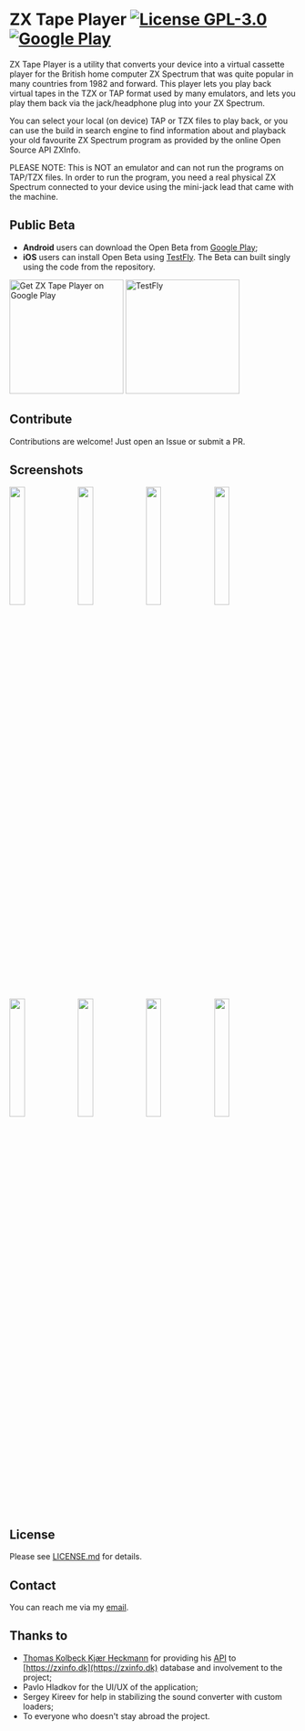 # ZX Tape Player [![License GPL-3.0](https://img.shields.io/badge/license-GPL--3.0-green.svg)](https://github.com/semack/zx_tape_player/blob/master/LICENSE.md) [![Google Play](https://github.com/semack/zx_tape_player/actions/workflows/google-play-release.yml/badge.svg)](https://github.com/semack/zx_tape_player/actions/workflows/google-play-release.yml)

ZX Tape Player is a utility that converts your device into a virtual cassette player for the British home computer ZX Spectrum that was quite popular in many countries from 1982 and forward. This player lets you play back virtual tapes in the TZX or TAP format used by many emulators, and lets you play them back via the jack/headphone plug into your ZX Spectrum.

You can select your local (on device) TAP or TZX files to play back, or you can use the build in search engine to find information about and playback your old favourite ZX Spectrum program as provided by the online Open Source API ZXInfo.

PLEASE NOTE: This is NOT an emulator and can not run the programs on TAP/TZX files. In order to run the program, you need a real physical ZX Spectrum connected to your device using the mini-jack lead that came with the machine.

## Public Beta 

- **Android** users can download the Open Beta from [Google Play](https://play.google.com/store/apps/details?id=com.tekdeq.zxtapeplayer);
- **iOS** users can install Open Beta using [TestFly](https://testflight.apple.com/join/SaoGn65t). The Beta can built singly using the code from the repository.

<a href='https://play.google.com/store/apps/details?id=com.tekdeq.zxtapeplayer'><img width='200' alt='Get ZX Tape Player on Google Play' src='https://play.google.com/intl/en_us/badges/static/images/badges/en_badge_web_generic.png'/></a> <a href="https://testflight.apple.com/join/SaoGn65t" title="ZX Tape Player on TestFly"><img width='200' src="https://beatscratch.io/assets/testflight-badge.png" alt="TestFly"></a>

## Contribute
Contributions are welcome! Just open an Issue or submit a PR. 

## Screenshots
<img src="https://github.com/semack/zx_tape_player/blob/master/assets/publishing/screenshots/screen-01.jpg?raw=true" width="23%"></img> <img src="https://github.com/semack/zx_tape_player/blob/master/assets/publishing/screenshots/screen-02.jpg?raw=true" width="23%"></img> <img src="https://github.com/semack/zx_tape_player/blob/master/assets/publishing/screenshots/screen-03.jpg?raw=true" width="23%"></img> <img src="https://github.com/semack/zx_tape_player/blob/master/assets/publishing/screenshots/screen-04.jpg?raw=true" width="23%"></img> <img src="https://github.com/semack/zx_tape_player/blob/master/assets/publishing/screenshots/screen-05.jpg?raw=true" width="23%"></img> <img src="https://github.com/semack/zx_tape_player/blob/master/assets/publishing/screenshots/screen-06.jpg?raw=true" width="23%"></img> <img src="https://github.com/semack/zx_tape_player/blob/master/assets/publishing/screenshots/screen-07.jpg?raw=true" width="23%"></img> <img src="https://github.com/semack/zx_tape_player/blob/master/assets/publishing/screenshots/screen-08.jpg?raw=true" width="23%"></img>

## License
Please see [LICENSE.md](https://github.com/semack/zx_tape_player/blob/master/LICENSE.md) for details.

## Contact
You can reach me via my [email](mailto://semack@gmail.com).

## Thanks to
- [Thomas Kolbeck Kjær Heckmann](mailto:zxinfo_dev@kolbeck.dk) for providing his [API](https://api.zxinfo.dk/v3/#/) to [https://zxinfo.dk](https://zxinfo.dk) database and involvement to the project;
- Pavlo Hladkov for the UI/UX of the application;
- Sergey Kireev for help in stabilizing the sound converter with custom loaders;
- To everyone who doesn't stay abroad the project.

